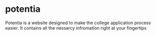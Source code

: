 # potentia
Potentia is a website designed to make the college application process easier.
It contains all the nessarcy infromation right at your fingertips

